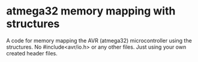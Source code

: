 # atmega32 memory mapping with structures 
 A code for memory mapping the AVR (atmega32) microcontroller using the structures. No #include<avr/io.h> or any other files. Just using your own created header files.
